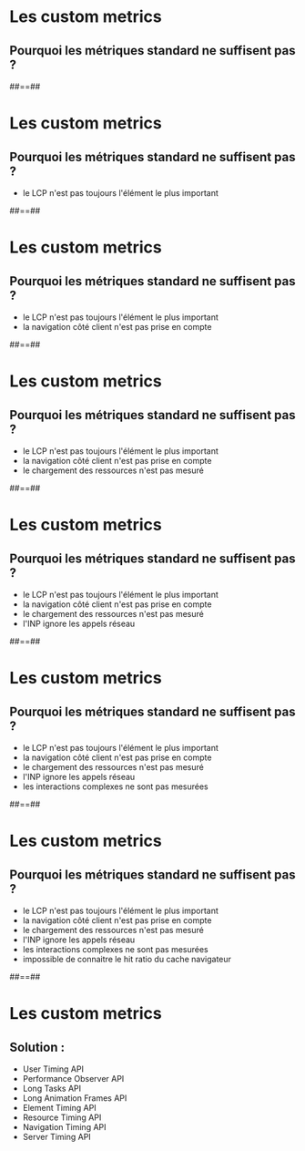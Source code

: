 <!-- .slide: class="two-column with-code " -->

# Les custom metrics

## Pourquoi les métriques standard ne suffisent pas ?

##==##

<!-- .slide: class="two-column with-code " -->

# Les custom metrics

## Pourquoi les métriques standard ne suffisent pas ?

- le LCP n'est pas toujours l'élément le plus important

##==##

<!-- .slide: class="two-column with-code " -->

# Les custom metrics

## Pourquoi les métriques standard ne suffisent pas ?

- le LCP n'est pas toujours l'élément le plus important
- la navigation côté client n'est pas prise en compte

##==##

<!-- .slide: class="two-column with-code " -->

# Les custom metrics

## Pourquoi les métriques standard ne suffisent pas ?

- le LCP n'est pas toujours l'élément le plus important
- la navigation côté client n'est pas prise en compte
- le chargement des ressources n'est pas mesuré

##==##

<!-- .slide: class="two-column with-code " -->

# Les custom metrics

## Pourquoi les métriques standard ne suffisent pas ?

- le LCP n'est pas toujours l'élément le plus important
- la navigation côté client n'est pas prise en compte
- le chargement des ressources n'est pas mesuré
- l'INP ignore les appels réseau

##==##

<!-- .slide: class="two-column with-code " -->

# Les custom metrics

## Pourquoi les métriques standard ne suffisent pas ?

- le LCP n'est pas toujours l'élément le plus important
- la navigation côté client n'est pas prise en compte
- le chargement des ressources n'est pas mesuré
- l'INP ignore les appels réseau
- les interactions complexes ne sont pas mesurées

##==##

<!-- .slide: class="two-column with-code " -->

# Les custom metrics

## Pourquoi les métriques standard ne suffisent pas ?

- le LCP n'est pas toujours l'élément le plus important
- la navigation côté client n'est pas prise en compte
- le chargement des ressources n'est pas mesuré
- l'INP ignore les appels réseau
- les interactions complexes ne sont pas mesurées
- impossible de connaitre le hit ratio du cache navigateur

##==##

<!-- .slide: class="two-column with-code " -->

# Les custom metrics

## Solution :

- User Timing API
- Performance Observer API
- Long Tasks API
- Long Animation Frames API
- Element Timing API
- Resource Timing API
- Navigation Timing API
- Server Timing API
